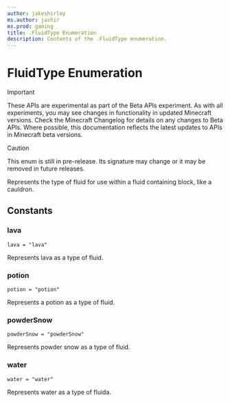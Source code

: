 ```yaml
---
author: jakeshirley
ms.author: jashir
ms.prod: gaming
title: .FluidType Enumeration
description: Contents of the .FluidType enumeration.
---
```

# FluidType Enumeration
>[!IMPORTANT]
>These APIs are experimental as part of the Beta APIs experiment. As with all experiments, you may see changes in functionality in updated Minecraft versions. Check the Minecraft Changelog for details on any changes to Beta APIs. Where possible, this documentation reflects the latest updates to APIs in Minecraft beta versions.

> [!CAUTION]
> This enum is still in pre-release.  Its signature may change or it may be removed in future releases.

Represents the type of fluid for use within a fluid containing block, like a cauldron.

## Constants
### **lava**
`lava = "lava"`

Represents lava as a type of fluid.
### **potion**
`potion = "potion"`

Represents a potion as a type of fluid.
### **powderSnow**
`powderSnow = "powderSnow"`

Represents powder snow as a type of fluid.
### **water**
`water = "water"`

Represents water as a type of fluida.
